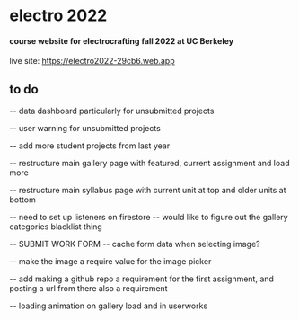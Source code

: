 # electro 2022

#### course website for electrocrafting fall 2022 at UC Berkeley

<!-- live site: https://electro2021-84fab.web.app/ -->
live site: https://electro2022-29cb6.web.app

## to do

-- data dashboard particularly for unsubmitted projects

-- user warning for unsubmitted projects

-- add more student projects from last year

-- restructure main gallery page with featured, current assignment and load more

-- restructure main syllabus page with current unit at top and older units at bottom

-- need to set up listeners on firestore
-- would like to figure out the gallery categories blacklist thing

-- SUBMIT WORK FORM -- cache form data when selecting image?

-- make the image a require value for the image picker

-- add making a github repo a requirement for the first assignment, and posting a url from there also a requirement

-- loading animation on gallery load and in userworks
